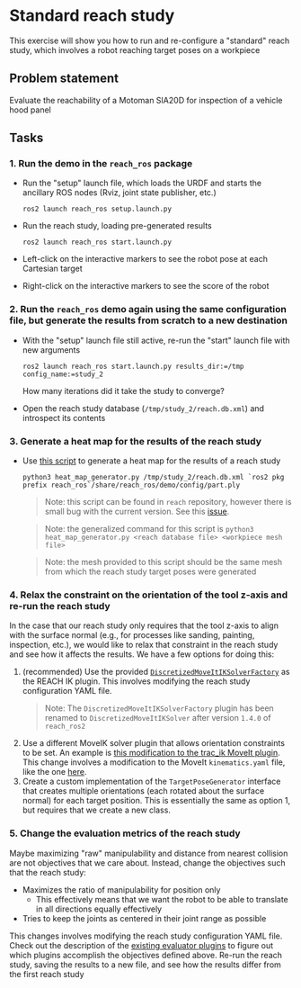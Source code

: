 # Standard reach study
This exercise will show you how to run and re-configure a "standard" reach study, which involves a robot reaching target poses on a workpiece

## Problem statement
Evaluate the reachability of a Motoman SIA20D for inspection of a vehicle hood panel

## Tasks
### 1. Run the demo in the `reach_ros` package
- Run the "setup" launch file, which loads the URDF and starts the ancillary ROS nodes (Rviz, joint state publisher, etc.)
    ```commandline
    ros2 launch reach_ros setup.launch.py
    ```
    
- Run the reach study, loading pre-generated results 
    ```commandline
    ros2 launch reach_ros start.launch.py
    ```
    
- Left-click on the interactive markers to see the robot pose at each Cartesian target

- Right-click on the interactive markers to see the score of the robot

### 2. Run the `reach_ros` demo again using the same configuration file, but generate the results from scratch to a new destination
- With the "setup" launch file still active, re-run the "start" launch file with new arguments
    ```commandline
    ros2 launch reach_ros start.launch.py results_dir:=/tmp config_name:=study_2
    ```
    How many iterations did it take the study to converge?
    
- Open the reach study database (`/tmp/study_2/reach.db.xml`) and introspect its contents

### 3. Generate a heat map for the results of the reach study
- Use [this script](heat_map_generator.py) to generate a heat map for the results of a reach study
    ```commandline
    python3 heat_map_generator.py /tmp/study_2/reach.db.xml `ros2 pkg prefix reach_ros`/share/reach_ros/demo/config/part.ply
    ```
  
  > Note: this script can be found in `reach` repository, however there is small bug with the current version. See this [issue](https://github.com/ros-industrial/reach/issues/67).
  
  > Note: the generalized command for this script is `python3 heat_map_generator.py <reach database file> <workpiece mesh file>`
  
  > Note: the mesh provided to this script should be the same mesh from which the reach study target poses were generated

### 4. Relax the constraint on the orientation of the tool z-axis and re-run the reach study
In the case that our reach study only requires that the tool z-axis to align with the surface normal (e.g., for processes like sanding, painting, inspection, etc.),
we would like to relax that constraint in the reach study and see how it affects the results.
We have a few options for doing this:

1. (recommended) Use the provided [`DiscretizedMoveItIKSolverFactory`](https://github.com/ros-industrial/reach_ros2/tree/1.4.0#discretized-moveit-ik-solver) as the REACH IK plugin.
This involves modifying the reach study configuration YAML file.
    > Note: The `DiscretizedMoveItIKSolverFactory` plugin has been renamed to `DiscretizedMoveItIKSolver` after version `1.4.0` of `reach_ros2`
2. Use a different MoveIK solver plugin that allows orientation constraints to be set.
An example is [this modification to the trac_ik MoveIt plugin](https://github.com/marip8/trac_ik).
This change involves a modification to the MoveIt `kinematics.yaml` file, like the one [here](https://github.com/ros-industrial/reach_ros2/blob/1.4.0/demo/model/kinematics.yaml).
3. Create a custom implementation of the `TargetPoseGenerator` interface that creates multiple orientations (each rotated about the surface normal) for each target position.
This is essentially the same as option 1, but requires that we create a new class.

### 5. Change the evaluation metrics of the reach study
Maybe maximizing "raw" manipulability and distance from nearest collision are not objectives that we care about.
Instead, change the objectives such that the reach study:
- Maximizes the ratio of manipulability for position only
  - This effectively means that we want the robot to be able to translate in all directions equally effectively
- Tries to keep the joints as centered in their joint range as possible

This changes involves modifying the reach study configuration YAML file.
Check out the description of the [existing evaluator plugins](https://github.com/ros-industrial/reach_ros2/blob/1.4.0/README.md#evaluation-plugins) to figure out which plugins accomplish the objectives defined above.
Re-run the reach study, saving the results to a new file, and see how the results differ from the first reach study





